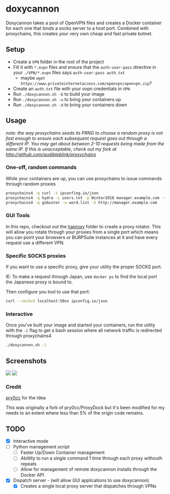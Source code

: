 # doxycannon

Doxycannon takes a pool of OpenVPN files and creates a Docker container for each one that binds a
socks server to a host port. Combined with proxychains, this creates your very own cheap and fast
private botnet.

## Setup
- Create a `VPN` folder in the root of the project 
- Fill it with `*.ovpn` files and ensure that the `auth-user-pass` directive
  in your `./VPN/*.ovpn` files says `auth-user-pass auth.txt`
   - maybe `wget https://www.privateinternetaccess.com/openvpn/openvpn.zip`?
- Create an `auth.txt` file with your ovpn credentials in `VPN`
- Run `./doxycannon.sh -b` to build your image
- Run `./doxycannon.sh -u` to bring your containers up
- Run `./doxycannon.sh -d` to bring your containers down

## Usage

_note: the way proxychains seeds its PRNG to choose a random proxy is not fast enough to ensure
each subsequent request goes out through a different IP. You may get about between 2-10 requests
being made from the same IP. If this is unacceptable, check out my fork at
http://github.com/audibleblink/proxychains_

### One-off, random commands
While your containers are up, you can use proxychains to issue commands through random proxies

```sh
proxychains4 -q curl -s ipconfing.io/json
proxychains4 -q hydra -L users.txt -p Winter2018 manager.example.com -t 8 ssh
proxychains4 -q gobuster -w word.list -h http://manager.example.com
```

### GUI Tools
In this repo, checkout out the [haproxy](haproxy) folder to create a proxy rotator. This will allow
you rotate through your proxies from a single port which means you can point your browsers or
BURPSuite instances at it and have every request use a different VPN.

### Specific SOCKS proxies
If you want to use a specific proxy, give your utility the proper SOCKS port.

IE: To make a request through Japan, use `docker ps` to find the local port the Japanese proxy is
bound to.

Then configure you tool to use that port:

```sh
curl --socks5 localhost:50xx ipconfig.io/json
```

### Interactive
Once you've built your image and started your containers, run the utility with the `-i` flag to get
a bash session where all network traffic is redirected through proxychains4

```sh
./doxycannon.sh -i
```

## Screenshots
![](https://i.imgur.com/jjHtk9L.png)
![](https://i.imgur.com/fLU4Mjx.png)

### Credit
[pry0cc](https://github.com/pry0cc/ProxyDock) for the idea

This was originally a fork of pry0cc/ProxyDock but it's been modified for my needs to an extent
where less than 5% of the origin code remains.

## TODO

- [X] Interactive mode
- [ ] Python management script
  - [ ] Faster Up/Down Container management
  - [ ] Abitlity to run a single command 1 time through each proxy withouth repeats
  - [ ] Allow for management of remote doxycannon installs through the Docker API

- [X] Dispatch server - (will allow GUI applications to use doxycannon)
  - [X] Creates a single local proxy server that dispatches through VPNs
